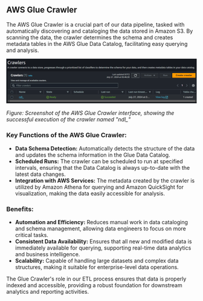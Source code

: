 ## AWS Glue Crawler

The AWS Glue Crawler is a crucial part of our data pipeline, tasked with automatically discovering and cataloging the data stored in Amazon S3. By scanning the data, the crawler determines the schema and creates metadata tables in the AWS Glue Data Catalog, facilitating easy querying and analysis.

![AWS Glue Crawler](../assets/glue_crawler.PNG)

*Figure: Screenshot of the AWS Glue Crawler interface, showing the successful execution of the crawler named "ndl_"*

### Key Functions of the AWS Glue Crawler:
- **Data Schema Detection:** Automatically detects the structure of the data and updates the schema information in the Glue Data Catalog.
- **Scheduled Runs:** The crawler can be scheduled to run at specified intervals, ensuring that the Data Catalog is always up-to-date with the latest data changes.
- **Integration with AWS Services:** The metadata created by the crawler is utilized by Amazon Athena for querying and Amazon QuickSight for visualization, making the data easily accessible for analysis.

### Benefits:
- **Automation and Efficiency:** Reduces manual work in data cataloging and schema management, allowing data engineers to focus on more critical tasks.
- **Consistent Data Availability:** Ensures that all new and modified data is immediately available for querying, supporting real-time data analytics and business intelligence.
- **Scalability:** Capable of handling large datasets and complex data structures, making it suitable for enterprise-level data operations.

The Glue Crawler's role in our ETL process ensures that data is properly indexed and accessible, providing a robust foundation for downstream analytics and reporting activities.
